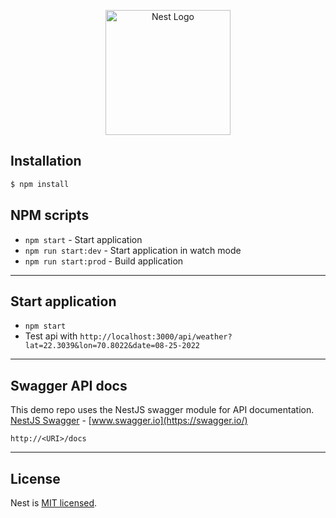 <p align="center">
  <a href="http://nestjs.com/" target="blank"><img src="https://nestjs.com/img/logo-small.svg" width="200" alt="Nest Logo" /></a>
</p>

## Installation

```bash
$ npm install
```

## NPM scripts

- `npm start` - Start application
- `npm run start:dev` - Start application in watch mode
- `npm run start:prod` - Build application

---

## Start application

- `npm start`
- Test api with `http://localhost:3000/api/weather?lat=22.3039&lon=70.8022&date=08-25-2022`

---

## Swagger API docs

This demo repo uses the NestJS swagger module for API documentation. [NestJS Swagger](https://github.com/nestjs/swagger) - [www.swagger.io](https://swagger.io/)

`http://<URI>/docs`

---

## License

Nest is [MIT licensed](LICENSE).
